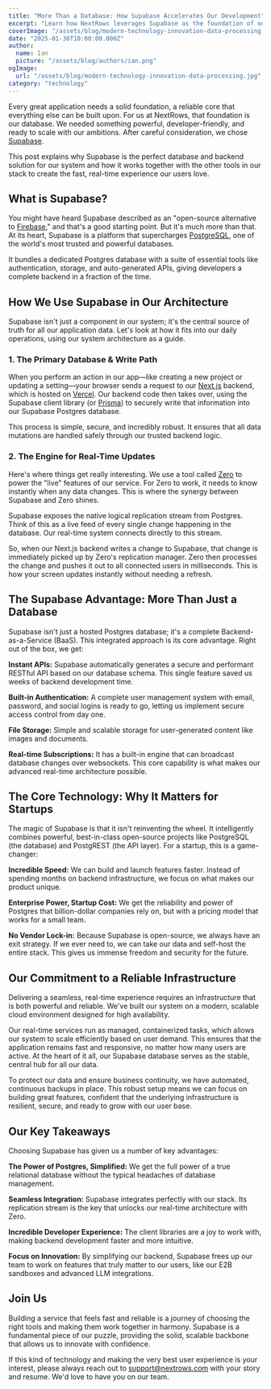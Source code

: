 ```yaml
---
title: "More Than a Database: How Supabase Accelerates Our Development"
excerpt: "Learn how NextRows leverages Supabase as the foundation of our real-time infrastructure, combining PostgreSQL power with modern backend services for rapid development."
coverImage: "/assets/blog/modern-technology-innovation-data-processing.jpg"
date: "2025-01-30T10:00:00.000Z"
author:
  name: Ian
  picture: "/assets/blog/authors/ian.png"
ogImage:
  url: "/assets/blog/modern-technology-innovation-data-processing.jpg"
category: "technology"
---
```


Every great application needs a solid foundation, a reliable core that everything else can be built upon. For us at NextRows, that foundation is our database. We needed something powerful, developer-friendly, and ready to scale with our ambitions. After careful consideration, we chose [Supabase](https://supabase.com).

This post explains why Supabase is the perfect database and backend solution for our system and how it works together with the other tools in our stack to create the fast, real-time experience our users love.

## What is Supabase?

You might have heard Supabase described as an "open-source alternative to [Firebase](https://firebase.google.com)," and that's a good starting point. But it's much more than that. At its heart, Supabase is a platform that supercharges [PostgreSQL](https://www.postgresql.org), one of the world's most trusted and powerful databases.

It bundles a dedicated Postgres database with a suite of essential tools like authentication, storage, and auto-generated APIs, giving developers a complete backend in a fraction of the time.

## How We Use Supabase in Our Architecture

Supabase isn't just a component in our system; it's the central source of truth for all our application data. Let's look at how it fits into our daily operations, using our system architecture as a guide.

### 1. The Primary Database & Write Path

When you perform an action in our app—like creating a new project or updating a setting—your browser sends a request to our [Next.js](https://nextjs.org) backend, which is hosted on [Vercel](https://vercel.com). Our backend code then takes over, using the Supabase client library (or [Prisma](https://www.prisma.io)) to securely write that information into our Supabase Postgres database.

This process is simple, secure, and incredibly robust. It ensures that all data mutations are handled safely through our trusted backend logic.

### 2. The Engine for Real-Time Updates

Here's where things get really interesting. We use a tool called [Zero](https://zerosync.dev) to power the "live" features of our service. For Zero to work, it needs to know instantly when any data changes. This is where the synergy between Supabase and Zero shines.

Supabase exposes the native logical replication stream from Postgres. Think of this as a live feed of every single change happening in the database. Our real-time system connects directly to this stream.

So, when our Next.js backend writes a change to Supabase, that change is immediately picked up by Zero's replication manager. Zero then processes the change and pushes it out to all connected users in milliseconds. This is how your screen updates instantly without needing a refresh.

## The Supabase Advantage: More Than Just a Database

Supabase isn't just a hosted Postgres database; it's a complete Backend-as-a-Service (BaaS). This integrated approach is its core advantage. Right out of the box, we get:

**Instant APIs:** Supabase automatically generates a secure and performant RESTful API based on our database schema. This single feature saved us weeks of backend development time.

**Built-in Authentication:** A complete user management system with email, password, and social logins is ready to go, letting us implement secure access control from day one.

**File Storage:** Simple and scalable storage for user-generated content like images and documents.

**Real-time Subscriptions:** It has a built-in engine that can broadcast database changes over websockets. This core capability is what makes our advanced real-time architecture possible.

## The Core Technology: Why It Matters for Startups

The magic of Supabase is that it isn't reinventing the wheel. It intelligently combines powerful, best-in-class open-source projects like PostgreSQL (the database) and PostgREST (the API layer). For a startup, this is a game-changer:

**Incredible Speed:** We can build and launch features faster. Instead of spending months on backend infrastructure, we focus on what makes our product unique.

**Enterprise Power, Startup Cost:** We get the reliability and power of Postgres that billion-dollar companies rely on, but with a pricing model that works for a small team.

**No Vendor Lock-in:** Because Supabase is open-source, we always have an exit strategy. If we ever need to, we can take our data and self-host the entire stack. This gives us immense freedom and security for the future.

## Our Commitment to a Reliable Infrastructure

Delivering a seamless, real-time experience requires an infrastructure that is both powerful and reliable. We've built our system on a modern, scalable cloud environment designed for high availability.

Our real-time services run as managed, containerized tasks, which allows our system to scale efficiently based on user demand. This ensures that the application remains fast and responsive, no matter how many users are active. At the heart of it all, our Supabase database serves as the stable, central hub for all our data.

To protect our data and ensure business continuity, we have automated, continuous backups in place. This robust setup means we can focus on building great features, confident that the underlying infrastructure is resilient, secure, and ready to grow with our user base.

## Our Key Takeaways

Choosing Supabase has given us a number of key advantages:

**The Power of Postgres, Simplified:** We get the full power of a true relational database without the typical headaches of database management.

**Seamless Integration:** Supabase integrates perfectly with our stack. Its replication stream is the key that unlocks our real-time architecture with Zero.

**Incredible Developer Experience:** The client libraries are a joy to work with, making backend development faster and more intuitive.

**Focus on Innovation:** By simplifying our backend, Supabase frees up our team to work on features that truly matter to our users, like our E2B sandboxes and advanced LLM integrations.

## Join Us

Building a service that feels fast and reliable is a journey of choosing the right tools and making them work together in harmony. Supabase is a fundamental piece of our puzzle, providing the solid, scalable backbone that allows us to innovate with confidence.

If this kind of technology and making the very best user experience is your interest, please always reach out to support@nextrows.com with your story and resume. We'd love to have you on our team.